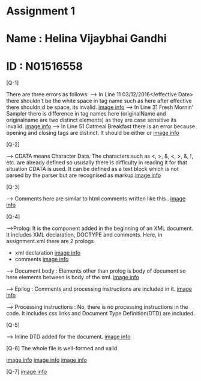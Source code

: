 # Assignment 1
# Name : Helina Vijaybhai Gandhi
# ID : N01516558

[Q-1]

There are three errors as follows:
--> In Line 11 <effective Date>03/12/2016</effective Date> there shouldn't be the white space in tag name such as here after effective there shouldn;d be space, its invalid. [image info](../assets/q1.1.png)
--> In Line 31 <originalName> Fresh Mornin' Sampler </originalname> there is difference in tag names here (originalName and originalname are two distinct elements) as they are case sensitive its invalid. [image info](../assets/q1.2.png)
--> In Line 51 <name> Oatmeal Breakfast </originalName> there is an error because opening and closing tags are distinct. It should be either <name></name> or <originalName></originalName> [image info](../assets/q1.3.png)

[Q-2]

--> CDATA means Character Data. The characters such as &lt;, &gt;, &amp;, <, >, &, !, etc. are already defined so ususally there is difficulty in reading it for that situation CDATA is used. It can be defined as a text block which is not parsed by the parser but are recognised as markup.[image info](../assets/q2.1.png) 

[Q-3]

 --> Comments here are similar to html comments written like this <!-- write a comment this way-->. [image info](../assets/q3.1.png)

[Q-4]

-->Prolog: It is the component added in the beginning of an XML document. It includes XML declaration, DOCTYPE and comments.
Here, in assignment.xml there are 2 prologs 
- xml declaration [image info](../assets/q4.1.png)
- comments [image info](../assets/q4.1.1.png)

--> Document body : Elements other than prolog is body of document so here elements between <menuInfo></menuInfo> is body of the xml.
[image info](../assets/q4.2.png)

--> Epilog : Comments and processing instructions are included in it.
[image info](../assets/q4.3.png)

--> Processing instructions : No, there is no processing instructions in the code. It includes css links and Document Type Definition(DTD) are included.

[Q-5]

--> Inline DTD added for the document. [image info](../assets/q5.png)

[Q-6] The whole file is well-formed and valid.

[image info](../assets/q6.1.png)
[image info](../assets/q6.2.png)
[image info](../assets/q6.3.png)


[Q-7] [image info](../assets/q7.png)


